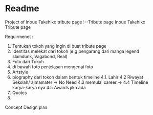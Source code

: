 # Readme


Project of Inoue Takehiko tribute page
!--Tribute page
Inoue Takehiko Tribute page


Requirmenet :
1. Tentukan tokoh yang ingin di buat tribute page
2. Identitas melekat dari tokoh (e.g pengarang dari manga legend slamdunk, Vagabond, Real)
2. Foto dari Tokoh 
3. di bawah foto penjelasan mengenai foto
4. Artstyle
4. biography dari tokoh dalam bentuk timeline
  4.1. Lahir
  4.2 Riwayat Sekolah/ almamater -> No Need
  4.3 memulai career -> 
  4.4 Timeline karya-karya nya
  4.5 Awards jika ada
5. Quotes 
6. 

  Concept Design plan

